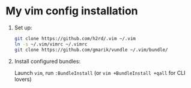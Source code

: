My vim config installation
====


1. Set up:

    ```bash
    git clone https://github.com/h2rd/.vim ~/.vim
    ln -s ~/.vim/vimrc ~/.vimrc
    git clone https://github.com/gmarik/vundle ~/.vim/bundle/
    ```

2. Install configured bundles:

    Launch `vim`, run `:BundleInstall` 
    (or `vim +BundleInstall +qall` for CLI lovers)
